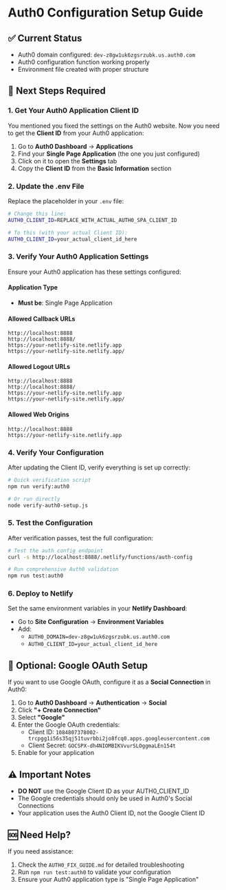 # Auth0 Configuration Setup Guide

## ✅ Current Status
- Auth0 domain configured: `dev-z8gw1uk6zgsrzubk.us.auth0.com`
- Auth0 configuration function working properly
- Environment file created with proper structure

## 🎯 Next Steps Required

### 1. Get Your Auth0 Application Client ID

You mentioned you fixed the settings on the Auth0 website. Now you need to get the **Client ID** from your Auth0 application:

1. Go to **Auth0 Dashboard** → **Applications**
2. Find your **Single Page Application** (the one you just configured)
3. Click on it to open the **Settings** tab
4. Copy the **Client ID** from the **Basic Information** section

### 2. Update the .env File

Replace the placeholder in your `.env` file:

```bash
# Change this line:
AUTH0_CLIENT_ID=REPLACE_WITH_ACTUAL_AUTH0_SPA_CLIENT_ID

# To this (with your actual Client ID):
AUTH0_CLIENT_ID=your_actual_client_id_here
```

### 3. Verify Your Auth0 Application Settings

Ensure your Auth0 application has these settings configured:

#### Application Type
- **Must be**: Single Page Application

#### Allowed Callback URLs
```
http://localhost:8888
http://localhost:8888/
https://your-netlify-site.netlify.app
https://your-netlify-site.netlify.app/
```

#### Allowed Logout URLs
```
http://localhost:8888
http://localhost:8888/
https://your-netlify-site.netlify.app
https://your-netlify-site.netlify.app/
```

#### Allowed Web Origins
```
http://localhost:8888
https://your-netlify-site.netlify.app
```

### 4. Verify Your Configuration

After updating the Client ID, verify everything is set up correctly:

```bash
# Quick verification script
npm run verify:auth0

# Or run directly
node verify-auth0-setup.js
```

### 5. Test the Configuration

After verification passes, test the full configuration:

```bash
# Test the auth config endpoint
curl -s http://localhost:8888/.netlify/functions/auth-config

# Run comprehensive Auth0 validation
npm run test:auth0
```

### 6. Deploy to Netlify

Set the same environment variables in your **Netlify Dashboard**:
- Go to **Site Configuration** → **Environment Variables**
- Add:
  - `AUTH0_DOMAIN=dev-z8gw1uk6zgsrzubk.us.auth0.com`
  - `AUTH0_CLIENT_ID=your_actual_client_id_here`

## 🔧 Optional: Google OAuth Setup

If you want to use Google OAuth, configure it as a **Social Connection** in Auth0:

1. Go to **Auth0 Dashboard** → **Authentication** → **Social**
2. Click **"+ Create Connection"**
3. Select **"Google"**
4. Enter the Google OAuth credentials:
   - Client ID: `1084807378002-trcpgg1i56s35qj51tuvrbbi2jo8fcq0.apps.googleusercontent.com`
   - Client Secret: `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`
5. Enable for your application

## ⚠️ Important Notes

- **DO NOT** use the Google Client ID as your AUTH0_CLIENT_ID
- The Google credentials should only be used in Auth0's Social Connections
- Your application uses the Auth0 Client ID, not the Google Client ID

## 🆘 Need Help?

If you need assistance:
1. Check the `AUTH0_FIX_GUIDE.md` for detailed troubleshooting
2. Run `npm run test:auth0` to validate your configuration
3. Ensure your Auth0 application type is "Single Page Application"